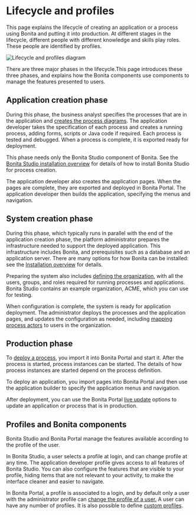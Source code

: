 # Lifecycle and profiles

This page explains the lifecycle of creating an application or a process using Bonita and putting it into production. At different stages in the lifecycle, different people with different knowledge and skills play roles. These people are identified by profiles.

  ![Lifecycle and profiles diagram](images/images-6_0/lifecycle-app.png)
  
There are three major phases in the lifecycle.This page introduces these three phases, and explains how the Bonita components use components to manage the features presented to users.

## Application creation phase

During this phase, the business analyst specifies the processes that are in the application and [creates the process diagrams](diagram-overview.md). The application developer takes the specification of each process and creates a running process, adding forms, scripts or Java code if required. Each process is tested and debugged. When a process is complete, it is exported ready for deployment. 

This phase needs only the Bonita Studio component of Bonita. See the [Bonita Studio installation overview](bonita-studio-installation.md) for details of how to install Bonita Studio for process creation.

The application developer also creates the application pages. When the pages are complete, they are exported and deployed in Bonita Portal. The application developer then builds the application, specifying the menus and navigation.

## System creation phase

During this phase, which typically runs in parallel with the end of the application creation phase, the platform administrator prepares
the infrastructure needed to support the deployed application. This infrastructure includes Bonita, and prerequisites such as a
database and an application server. There are many options for how Bonita can be installed: see the [Installation overview](bonita-installation-overview.md) for details.

Preparing the system also includes [defining the organization](organization-overview.md), with all the users, groups, and roles required for running processes and applications. Bonita Studio contains an example organization, ACME, which you can use for testing.

When configuration is complete, the system is ready for application deployment. The administrator deploys the processes and the application pages, and updates the configuration as needed, including [mapping process actors](actors.md) to users in the organization.

## Production phase

To [deploy a process](processes.md), you import it into Bonita Portal and start it. After the process is started, process instances can be started. The details of how process instances are started depend on the process definition.

To deploy an application, you import pages into Bonita Portal and then use the application builder to specify the application menus and navigation. 

After deployment, you can use the Bonita Portal [live update](live-update.md) options to update an application or process that is in production.

## Profiles and Bonita components

Bonita Studio and Bonita Portal manage the features available according to the profile of the user.

In Bonita Studio, a user selects a profile at login, and can change profile at any time. The application developer profile gives access to all features of Bonita Studio. You can also configure the features that are visible to your profile, hiding items that are not relevant to your activity, to make the interface cleaner and easier to navigate.

In Bonita Portal, a profile is associated to a login, and by default only a user with the administrator profile can [change the profile of a user.](profiles-overview.md) A user can have any number of profiles. It is also possible to define [custom profiles](custom-profiles.md).
